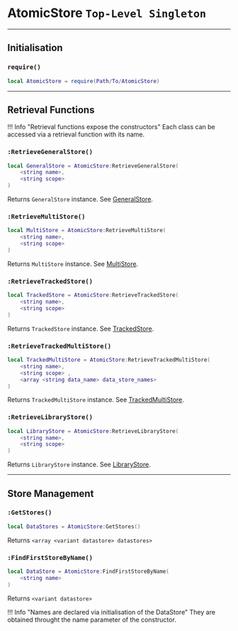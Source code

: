# AtomicStore `Top-Level Singleton`

--------

## Initialisation

### `require()`

```lua
local AtomicStore = require(Path/To/AtomicStore)
```

--------------

## Retrieval Functions

!!! Info "Retrieval functions expose the constructors"
	Each class can be accessed via a retrieval function with its name.

### `:RetrieveGeneralStore()`

```lua
local GeneralStore = AtomicStore:RetrieveGeneralStore(
	<string name>, 
	<string scope>
)
```

Returns `GeneralStore` instance. See [GeneralStore](https://inctus.github.io/AtomicStore/API/GeneralStore/).

### `:RetrieveMultiStore()`

```lua
local MultiStore = AtomicStore:RetrieveMultiStore(
	<string name>, 
	<string scope>
)
```

Returns `MultiStore` instance. See [MultiStore](https://inctus.github.io/AtomicStore/API/MultiStore/).

### `:RetrieveTrackedStore()`

```lua
local TrackedStore = AtomicStore:RetrieveTrackedStore(
	<string name>, 
	<string scope>
)
```

Returns `TrackedStore` instance. See [TrackedStore](https://inctus.github.io/AtomicStore/API/TrackedStore/).

### `:RetrieveTrackedMultiStore()`

```lua
local TrackedMultiStore = AtomicStore:RetrieveTrackedMultiStore(
	<string name>, 
	<string scope> ,
	<array <string data_name> data_store_names>
)
```

Returns `TrackedMultiStore` instance. See [TrackedMultiStore](https://inctus.github.io/AtomicStore/API/TrackedMultiStore/).

### `:RetrieveLibraryStore()`

```lua
local LibraryStore = AtomicStore:RetrieveLibraryStore(
	<string name>, 
	<string scope>
)
```

Returns `LibraryStore` instance. See [LibraryStore](https://inctus.github.io/AtomicStore/API/LibraryStore/).

---------------------

## Store Management

### `:GetStores()`

```lua
local DataStores = AtomicStore:GetStores()
```

Returns `<array <variant datastore> datastores>`

### `:FindFirstStoreByName()`

```lua
local DataStore = AtomicStore:FindFirstStoreByName(
	<string name>
)
```

Returns `<variant datastore>`

!!! Info "Names are declared via initialisation of the DataStore"
	They are obtained throught the name parameter of the constructor.